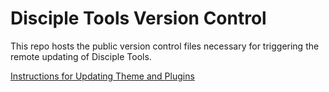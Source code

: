 # Disciple Tools Version Control
This repo hosts the public version control files necessary for triggering the remote updating of Disciple Tools.

[Instructions for Updating Theme and Plugins](https://github.com/DiscipleTools/disciple-tools-version-control/wiki)
